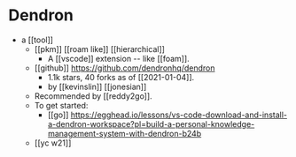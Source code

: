 # Dendron

- a [[tool]]
  - [[pkm]] [[roam like]] [[hierarchical]]
    - A [[vscode]] extension -- like [[foam]].
  - [[github]] https://github.com/dendronhq/dendron
    - 1.1k stars, 40 forks as of [[2021-01-04]].
    - by [[kevinslin]] [[jonesian]]
  - Recommended by [[reddy2go]].
  - To get started:
    - [[go]] https://egghead.io/lessons/vs-code-download-and-install-a-dendron-workspace?pl=build-a-personal-knowledge-management-system-with-dendron-b24b
  - [[yc w21]]

